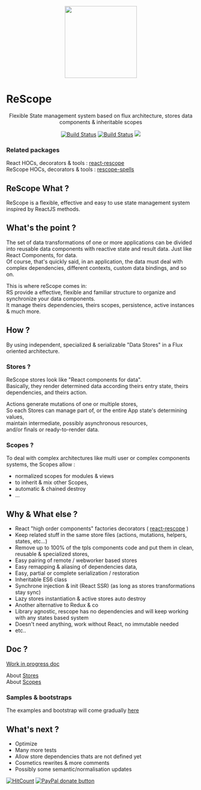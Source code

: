 
<p align="center"><img  width="192" src ="https://github.com/rScopes/rescope/raw/master/doc/assets/logo.svg?sanitize=true" /></p>

<p align="center" style="font-size:25px"><b>

# ReScope

</b></p>
<p align="center">Flexible State management system based on flux architecture, stores data components & inheritable scopes
</p>

<p align="center"><a href="https://travis-ci.org/rScopes/rescope">
<img src="https://travis-ci.org/rScopes/rescope.svg?branch=master" alt="Build Status" /></a>
<a href="https://www.npmjs.com/package/rescope">
<img src="https://img.shields.io/npm/v/rescope.svg" alt="Build Status" /></a>
<img src="https://img.shields.io/badge/contributions-welcome-brightgreen.svg?style=flat" />


</p>

### Related packages

React HOCs, decorators & tools : [react-rescope](https://github.com/rScopes/react-rescope)<br>
ReScope HOCs, decorators & tools : [rescope-spells](https://github.com/rScopes/rescope-spells)<br>

## ReScope What ?

ReScope is a flexible, effective and easy to use state management system inspired by ReactJS methods.

## What's the point ?

The set of data transformations of one or more applications can be divided into reusable data components with reactive state and result data.
Just like React Components, for data. <br/>
Of course, that's quickly said, in an application, the data must deal with complex dependencies, different contexts, custom data bindings, and so on. <br/>

This is where reScope comes in: <br/>
RS provide a effective, flexible and familiar structure to organize and synchronize your data components. <br/>
It manage theirs dependencies, theirs scopes, persistence, active instances & much more.

## How ?

By using independent, specialized & serializable "Data Stores" in a Flux oriented architecture.

### Stores ?

ReScope stores look like "React components for data".<br>
Basically, they render determined data according theirs entry state, theirs dependencies, and theirs action.<br>

Actions generate mutations of one or multiple stores,<br>
So each Stores can manage part of, or the entire App state's determining values,<br>
maintain intermediate, possibly asynchronous resources,<br>
and/or finals or ready-to-render data.

### Scopes ?

To deal with complex architectures like multi user or complex components systems, the Scopes allow :
- normalized scopes for modules & views
- to inherit & mix other Scopes,
- automatic & chained destroy
- ...

## Why & What else ?

- React "high order components" factories decorators ( [react-rescope](https://github.com/rScopes/react-rescope) )
- Keep related stuff in the same store files (actions, mutations, helpers, states, etc...)
- Remove up to 100% of the tpls components code and put them in clean, reusable & specialized stores,
- Easy pairing of remote / webworker based stores
- Easy remapping & aliasing of dependencies data,
- Easy, partial or complete serialization / restoration
- Inheritable ES6 class
- Synchrone injection & init (React SSR) (as long as stores transformations stay sync)
- Lazy stores instantiation & active stores auto destroy
- Another alternative to Redux & co
- Library agnostic, rescope has no dependencies and will keep working with any states based system
- Doesn't need anything, work without React, no immutable needed
- etc..

## Doc ?

[Work in progress doc](doc/readme.md)

About [Stores](doc/Store.md) <br>
About [Scopes](doc/Scope.md)

### Samples & bootstraps

The examples and bootstrap will come gradually [here](https://github.com/rScopes/rescope-samples)

## What's next ?

- Optimize
- Many more tests
- Allow store dependencies thats are not defined yet
- Cosmetics rewrites & more comments
- Possibly some semantic/normalisation updates

[![HitCount](http://hits.dwyl.io/caipilabs/Caipilabs/rescope.svg)](http://hits.dwyl.io/caipilabs/Caipilabs/rescope)
<span class="badge-paypal"><a href="https://www.paypal.com/cgi-bin/webscr?cmd=_s-xclick&hosted_button_id=VWKR3TWQ2U2AC" title="Donate to this project using Paypal"><img src="https://img.shields.io/badge/paypal-donate-yellow.svg" alt="PayPal donate button" /></a></span>

